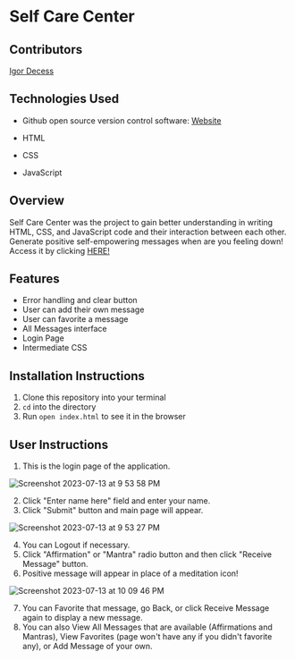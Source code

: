 # Self Care Center

## Contributors
[Igor Decess](https://github.com/userigorgithub)

## Technologies Used
- Github open source version control software: [Website](https://github.com/)

- HTML
- CSS
- JavaScript

## Overview
Self Care Center was the project to gain better understanding in writing HTML, CSS, and JavaScript code and their interaction between each other. Generate positive self-empowering messages when are you feeling down! Access it by clicking [HERE!](https://userigorgithub.github.io/self-care-center/)

## Features
- Error handling and clear button
- User can add their own message
- User can favorite a message
- All Messages interface
- Login Page
- Intermediate CSS

## Installation Instructions
1. Clone this repository into your terminal
2. `cd` into the directory
3. Run `open index.html` to see it in the browser

## User Instructions
1. This is the login page of the application.

![Screenshot 2023-07-13 at 9 53 58 PM](https://user-images.githubusercontent.com/87003746/253466154-dd7f03ef-efca-452b-93b2-9d426848d90a.png)

2. Click "Enter name here" field and enter your name.
3. Click "Submit" button and main page will appear.

![Screenshot 2023-07-13 at 9 53 27 PM](https://user-images.githubusercontent.com/87003746/253466236-cf47f5c6-9432-46f3-a85e-fff86ff32f52.png)

4. You can Logout if necessary.
5. Click "Affirmation" or "Mantra" radio button and then click "Receive Message" button.
6. Positive message will appear in place of a meditation icon!

![Screenshot 2023-07-13 at 10 09 46 PM](https://user-images.githubusercontent.com/87003746/253467686-e2dc3539-6aa1-4358-8f38-94074e69d418.png)

7. You can Favorite that message, go Back, or click Receive Message again to display a new message.
8. You can also View All Messages that are available (Affirmations and Mantras), View Favorites (page won't have any if you didn't favorite any), or Add Message of your own.
